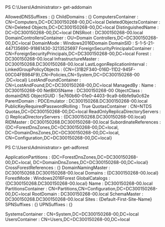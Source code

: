 PS C:\Users\Administrator> get-addomain                                                                                 

AllowedDNSSuffixes                 : {}
ChildDomains                       : {}
ComputersContainer                 : CN=Computers,DC=DC300150268-00,DC=local
DeletedObjectsContainer            : CN=Deleted Objects,DC=DC300150268-00,DC=local
DistinguishedName                  : DC=DC300150268-00,DC=local
DNSRoot                            : DC300150268-00.local
DomainControllersContainer         : OU=Domain Controllers,DC=DC300150268-00,DC=local
DomainMode                         : Windows2016Domain
DomainSID                          : S-1-5-21-447135690-91861430-3213525697
ForeignSecurityPrincipalsContainer : CN=ForeignSecurityPrincipals,DC=DC300150268-00,DC=local
Forest                             : DC300150268-00.local
InfrastructureMaster               : DC300150268.DC300150268-00.local
LastLogonReplicationInterval       :
LinkedGroupPolicyObjects           : {CN={31B2F340-016D-11D2-945F-00C04FB984F9},CN=Policies,CN=System,DC=DC300150268-00
                                     ,DC=local}
LostAndFoundContainer              : CN=LostAndFound,DC=DC300150268-00,DC=local
ManagedBy                          :
Name                               : DC300150268-00
NetBIOSName                        : DC300150268-00
ObjectClass                        : domainDNS
ObjectGUID                         : 5e760b60-01e0-4403-9ca9-b6bfe9a0c62e
ParentDomain                       :
PDCEmulator                        : DC300150268.DC300150268-00.local
PublicKeyRequiredPasswordRolling   : True
QuotasContainer                    : CN=NTDS Quotas,DC=DC300150268-00,DC=local
ReadOnlyReplicaDirectoryServers    : {}
ReplicaDirectoryServers            : {DC300150268.DC300150268-00.local}
RIDMaster                          : DC300150268.DC300150268-00.local
SubordinateReferences              : {DC=ForestDnsZones,DC=DC300150268-00,DC=local,
                                     DC=DomainDnsZones,DC=DC300150268-00,DC=local,
                                     CN=Configuration,DC=DC300150268-00,DC=local}


PS C:\Users\Administrator> get-adforest


ApplicationPartitions : {DC=ForestDnsZones,DC=DC300150268-00,DC=local, DC=DomainDnsZones,DC=DC300150268-00,DC=local}
CrossForestReferences : {}
DomainNamingMaster    : DC300150268.DC300150268-00.local
Domains               : {DC300150268-00.local}
ForestMode            : Windows2016Forest
GlobalCatalogs        : {DC300150268.DC300150268-00.local}
Name                  : DC300150268-00.local
PartitionsContainer   : CN=Partitions,CN=Configuration,DC=DC300150268-00,DC=local
RootDomain            : DC300150268-00.local
SchemaMaster          : DC300150268.DC300150268-00.local
Sites                 : {Default-First-Site-Name}
SPNSuffixes           : {}
UPNSuffixes           : {}
                                     
SystemsContainer                   : CN=System,DC=DC300150268-00,DC=local
UsersContainer                     : CN=Users,DC=DC300150268-00,DC=local
